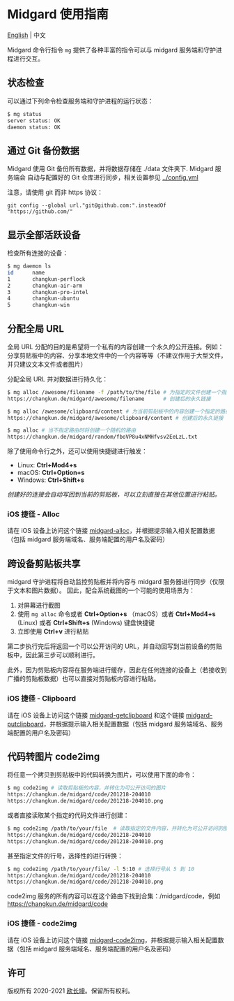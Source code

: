 # Midgard 使用指南

[English](./usage.md) | 中文

Midgard 命令行指令 `mg` 提供了各种丰富的指令可以与 midgard 服务端和守护进程进行交互。

## 状态检查

可以通过下列命令检查服务端和守护进程的运行状态：

```sh
$ mg status
server status: OK
daemon status: OK
```

## 通过 Git 备份数据

Midgard 使用 Git 备份所有数据，并将数据存储在 ./data 文件夹下. Midgard 服务端会
自动与配置好的 Git 仓库进行同步，相关设置参见 [../config.yml](../config.yml)

注意，请使用 git 而非 https 协议：

```
git config --global url."git@github.com:".insteadOf "https://github.com/"
```

## 显示全部活跃设备

检查所有连接的设备：

```sh
$ mg daemon ls
id      name
1       changkun-perflock
2       changkun-air-arm
3       changkun-pro-intel
4       changkun-ubuntu
5       changkun-win
```

## 分配全局 URL

全局 URL 分配的目的是希望将一个私有的内容创建一个永久的公开连接。例如：分享剪贴板中的内容、分享本地文件中的一个内容等等（不建议作用于大型文件，并只建议文本文件或者图片）

分配全局 URL 并对数据进行持久化：

```sh
$ mg alloc /awesome/filename -f /path/to/the/file # 为指定的文件创建一个指定的路由
https://changkun.de/midgard/awesome/filename      # 创建后的永久链接

$ mg alloc /awesome/clipboard/content # 为当前剪贴板中的内容创建一个指定的路由
https://changkun.de/midgard/awesome/clipboard/content # 创建后的永久链接

$ mg alloc # 当不指定路由时将创建一个随机的路由
https://changkun.de/midgard/random/fboVP8u4xNMHfvsv2EeLzL.txt
```

除了使用命令行之外，还可以使用快捷键进行触发：

- Linux: **Ctrl+Mod4+s**
- macOS: **Ctrl+Option+s**
- Windows: **Ctrl+Shift+s**

_创建好的连接会自动写回到当前的剪贴板，可以立刻直接在其他位置进行粘贴。_

### iOS 捷径 - Alloc

请在 iOS 设备上访问这个链接 [midgard-alloc](https://www.icloud.com/shortcuts/0964c0a651544604bd995cf1e723c573)，并根据提示输入相关配置数据（包括 midgard 服务端域名、服务端配置的用户名及密码）

## 跨设备剪贴板共享

midgard 守护进程将自动监控剪贴板并将内容与 midgard 服务器进行同步（仅限于文本和图片数据）。
因此，配合系统截图的一个可能的使用场景为：

1. 对屏幕进行截图
2. 使用 `mg alloc` 命令或者 **Ctrl+Option+s** （macOS）或者 **Ctrl+Mod4+s** (Linux) 或者 **Ctrl+Shift+s** (Windows) 键盘快捷键
3. 立即使用 **Ctrl+v** 进行粘贴

第二步执行完后将返回一个可以公开访问的 URL，并自动回写到当前设备的剪贴板中，因此第三步可以顺利进行。

此外，因为剪贴板内容将在服务端进行缓存，因此在任何连接的设备上（若接收到广播的剪贴板数据）也可以直接对剪贴板内容进行粘贴。

### iOS 捷径 - Clipboard

请在 iOS 设备上访问这个链接 [midgard-getclipboard](https://www.icloud.com/shortcuts/66c475e013e94dbf9f3714365d6c3f95) 和这个链接 [midgard-putclipboard](https://www.icloud.com/shortcuts/c1b98b1ae59045e59c1f302a634e5633)，并根据提示输入相关配置数据（包括 midgard 服务端域名、服务端配置的用户名及密码）

## 代码转图片 code2img

将任意一个拷贝到剪贴板中的代码转换为图片，可以使用下面的命令：

```sh
$ mg code2img # 读取剪贴板的内容，并转化为可公开访问的图片
https://changkun.de/midgard/code/201218-204010
https://changkun.de/midgard/code/201218-204010.png
```

或者直接读取某个指定的代码文件进行创建：

```sh
$ mg code2img /path/to/your/file  # 读取指定的文件内容，并转化为可公开访问的图片
https://changkun.de/midgard/code/201218-204010
https://changkun.de/midgard/code/201218-204010.png
```

甚至指定文件的行号，选择性的进行转换：

```sh
$ mg code2img /path/to/your/file/ -l 5:10 # 选择行号从 5 到 10
https://changkun.de/midgard/code/201218-204010
https://changkun.de/midgard/code/201218-204010.png
```

code2img 服务的所有内容可以在这个路由下找到合集：/midgard/code，例如 https://changkun.de/midgard/code

### iOS 捷径 - code2img

请在 iOS 设备上访问这个链接 [midgard-code2img](https://www.icloud.com/shortcuts/73f978c0179642b5bc2c31aba300b25a)，并根据提示输入相关配置数据（包括 midgard 服务端域名、服务端配置的用户名及密码）

## 许可

版权所有 2020-2021 [欧长坤](https://changkun.de)。保留所有权利。